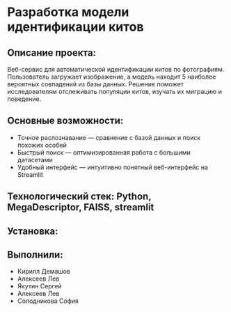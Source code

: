 # Разработка модели идентификации китов

## Описание проекта:
Веб-сервис для автоматической идентификации китов по фотографиям. Пользователь загружает изображение, а модель находит 5 наиболее вероятных совпадений из базы данных. Решение поможет исследователям отслеживать популяции китов, изучать их миграцию и поведение.

## Основные возможности:
* Точное распознавание — сравнение с базой данных и поиск похожих особей
* Быстрый поиск — оптимизированная работа с большими датасетами
* Удобный интерфейс — интуитивно понятный веб-интерфейс на Streamlit

## Технологический стек: Python, MegaDescriptor, FAISS, streamlit

## Установка:


## Выполнили: 
* Кирилл Демашов
* Алексеев Лев
* Якутин Сергей
* Алексеев Лев
* Солодникова София

